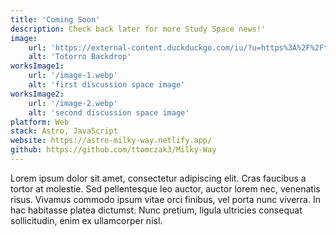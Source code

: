 ```yaml
---
title: 'Coming Soon'
description: Check back later for more Study Space news!'
image:
    url: 'https://external-content.duckduckgo.com/iu/?u=https%3A%2F%2Ftse1.mm.bing.net%2Fth%3Fid%3DOIP.8U6TAfc9wx5CmlleMvRW_QHaEK%26pid%3DApi&f=1&ipt=a04847eca105a59696e3d4d26ba6d499fe9f8082d70e0a4c0ba41e4a56b1f279&ipo=images'
    alt: 'Totorro Backdrop'
worksImage1:
    url: '/image-1.webp'
    alt: 'first discussion space image'
worksImage2:
    url: '/image-2.webp'
    alt: 'second discussion space image'
platform: Web
stack: Astro, JavaScript
website: https://astro-milky-way.netlify.app/
github: https://github.com/ttomczak3/Milky-Way
---
```


Lorem ipsum dolor sit amet, consectetur adipiscing elit. Cras faucibus a tortor at molestie. Sed pellentesque leo auctor, auctor lorem nec, venenatis risus. Vivamus commodo ipsum vitae orci finibus, vel porta nunc viverra. In hac habitasse platea dictumst. Nunc pretium, ligula ultricies consequat sollicitudin, enim ex ullamcorper nisl.
